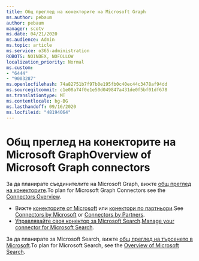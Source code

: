 ```yaml
---
title: Общ преглед на конекторите на Microsoft Graph
ms.author: pebaum
author: pebaum
manager: scotv
ms.date: 04/21/2020
ms.audience: Admin
ms.topic: article
ms.service: o365-administration
ROBOTS: NOINDEX, NOFOLLOW
localization_priority: Normal
ms.custom:
- "6444"
- "9003287"
ms.openlocfilehash: 74a82751b7f97b0e195fb0c40ec44c3478af94dd
ms.sourcegitcommit: c1e08a74f0e1e50d049847a431de0f5bf01df678
ms.translationtype: MT
ms.contentlocale: bg-BG
ms.lasthandoff: 09/16/2020
ms.locfileid: "48194064"
---
```

# <a name="overview-of-microsoft-graph-connectors"></a><span data-ttu-id="52e79-102">Общ преглед на конекторите на Microsoft Graph</span><span class="sxs-lookup"><span data-stu-id="52e79-102">Overview of Microsoft Graph connectors</span></span>

<span data-ttu-id="52e79-103">За да планирате съединителите на Microsoft Graph, вижте  [общ преглед на конекторите](https://docs.microsoft.com/microsoftsearch/connectors-overview).</span><span class="sxs-lookup"><span data-stu-id="52e79-103">To plan for Microsoft Graph Connectors see the  [Connectors Overview](https://docs.microsoft.com/microsoftsearch/connectors-overview).</span></span>

- <span data-ttu-id="52e79-104">Вижте [конекторите от Microsoft](https://docs.microsoft.com/microsoftsearch/connectors-gallery#Microsoft) или  [конектори по партньори](https://docs.microsoft.com/microsoftsearch/connectors-gallery#Partners).</span><span class="sxs-lookup"><span data-stu-id="52e79-104">See [Connectors by Microsoft](https://docs.microsoft.com/microsoftsearch/connectors-gallery#Microsoft) or  [Connectors by Partners](https://docs.microsoft.com/microsoftsearch/connectors-gallery#Partners).</span></span>
- <span data-ttu-id="52e79-105">[Управлявайте своя конектор за Microsoft Search](https://docs.microsoft.com/microsoftsearch/manage-connector).</span><span class="sxs-lookup"><span data-stu-id="52e79-105">[Manage your connector for Microsoft Search](https://docs.microsoft.com/microsoftsearch/manage-connector).</span></span>

<span data-ttu-id="52e79-106">За да планирате за Microsoft Search, вижте  [общ преглед на търсенето в Microsoft](https://docs.microsoft.com/microsoftsearch/overview-microsoft-search).</span><span class="sxs-lookup"><span data-stu-id="52e79-106">To plan for Microsoft Search, see the  [Overview of Microsoft Search](https://docs.microsoft.com/microsoftsearch/overview-microsoft-search).</span></span>
